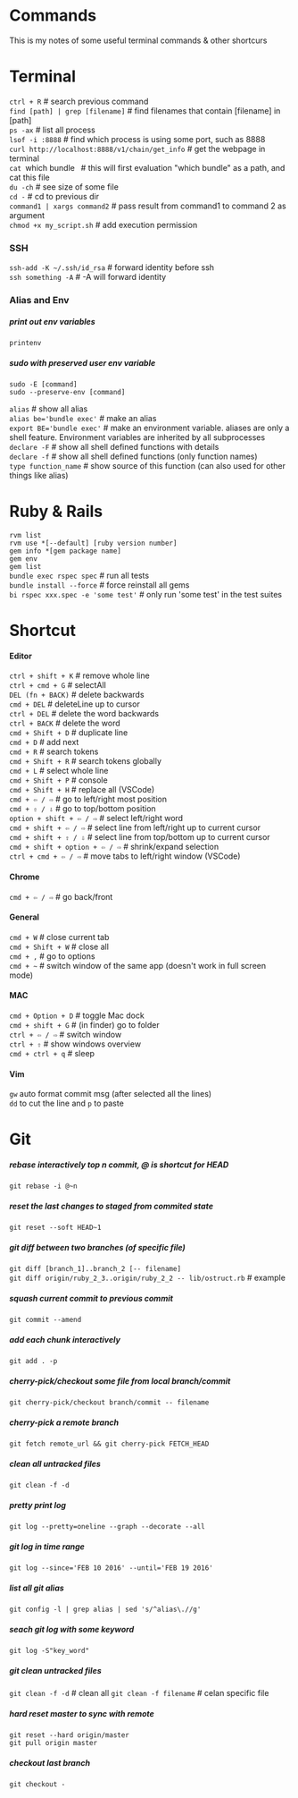 # Commands
This is my notes of some useful terminal commands & other shortcurs

# Terminal
`ctrl + R`    # search previous command <br>
`find [path] | grep [filename]`     # find filenames that contain [filename] in [path] <br>
`ps -ax`    # list all process <br>
`lsof -i :8888`     # find which process is using some port, such as 8888 <br>
`curl http://localhost:8888/v1/chain/get_info`      # get the webpage in terminal <br>
`cat `which bundle` `   # this will first evaluation "which bundle" as a path, and cat this file <br>
`du -ch`     # see size of some file <br>
`cd -`       # cd to previous dir <br>
`command1 | xargs command2`     # pass result from command1 to command 2 as argument <br>
`chmod +x my_script.sh`         # add execution permission <br>

### SSH
`ssh-add -K ~/.ssh/id_rsa`  # forward identity before ssh <br>
`ssh something -A`  # -A will forward identity <br>

### Alias and Env
##### print out env variables
`printenv` 

##### sudo with preserved user env variable
`sudo -E [command]`<br>
`sudo --preserve-env [command]`

`alias`     # show all alias <br>
`alias be='bundle exec'`    # make an alias <br>
`export BE='bundle exec'`    # make an environment variable. aliases are only a shell feature. Environment variables are inherited by all subprocesses <br>
`declare -F`    # show all shell defined functions with details <br>
`declare -f`    # show all shell defined functions (only function names) <br>
`type function_name`    # show source of this function (can also used for other things like alias) <br>



# Ruby & Rails
`rvm list` <br>
`rvm use *[--default] [ruby version number]` <br>
`gem info *[gem package name]` <br>
`gem env` <br>
`gem list` <br>
`bundle exec rspec spec`    # run all tests <br>
`bundle install --force`    # force reinstall all gems <br>
`bi rspec xxx.spec -e 'some test'`  # only run 'some test' in the test suites


# Shortcut
#### Editor
`ctrl + shift + K`  # remove whole line <br>
`ctrl + cmd + G`    # selectAll <br>
`DEL (fn + BACK)`   # delete backwards <br>
`cmd + DEL`         # deleteLine up to cursor <br>
`ctrl + DEL`        # delete the word backwards <br>
`ctrl + BACK`       # delete the word <br>
`cmd + Shift + D`   # duplicate line <br>
`cmd + D`           # add next <br>
`cmd + R`           # search tokens <br>
`cmd + Shift + R`   # search tokens globally <br>
`cmd + L`           # select whole line <br>
`cmd + Shift + P`   # console <br>
`cmd + Shift + H`   # replace all (VSCode) <br>
`cmd + ⇦ / ⇨`      # go to left/right most position <br>
`cmd + ⇧ / ⇩`      # go to top/bottom position<br>
`option + shift + ⇦ / ⇨`   # select left/right word <br>
`cmd + shift + ⇦ / ⇨`      # select line from left/right up to current cursor <br>
`cmd + shift + ⇧ / ⇩`      # select line from top/bottom up to current cursor<br>
`cmd + shift + option + ⇦ / ⇨`      # shrink/expand selection <br>
`ctrl + cmd + ⇦ / ⇨`       # move tabs to left/right window (VSCode) <br>

#### Chrome
`cmd + ⇦ / ⇨`      # go back/front <br>

#### General
`cmd + W`           # close current tab <br>
`cmd + Shift + W`   # close all <br>
`cmd + ,`           # go to options <br>
`cmd + ~`           # switch window of the same app (doesn't work in full screen mode) <br>

#### MAC
`cmd + Option + D`  # toggle Mac dock <br>
`cmd + shift + G`   # (in finder) go to folder <br>
`ctrl + ⇦ / ⇨`     # switch window <br>
`ctrl + ⇧`         # show windows overview <br>
`cmd + ctrl + q`    # sleep <br>

#### Vim
`gw` auto format commit msg (after selected all the lines) <br>
`dd` to cut the line and `p` to paste <br>


# Git
##### rebase interactively top n commit, @ is shortcut for HEAD
`git rebase -i @~n`

##### reset the last changes to staged from commited state 
`git reset --soft HEAD~1`   

##### git diff between two branches (of specific file)
`git diff [branch_1]..branch_2 [-- filename]`   
`git diff origin/ruby_2_3..origin/ruby_2_2 -- lib/ostruct.rb`   # example

##### squash current commit to previous commit
`git commit --amend`    

##### add each chunk interactively
`git add . -p`          

##### cherry-pick/checkout some file from local branch/commit
`git cherry-pick/checkout branch/commit -- filename`<br>

##### cherry-pick a remote branch
`git fetch remote_url && git cherry-pick FETCH_HEAD` <br>

##### clean all untracked files
`git clean -f -d`

##### pretty print log
`git log --pretty=oneline --graph --decorate --all`

##### git log in time range
`git log --since='FEB 10 2016' --until='FEB 19 2016'`

##### list all git alias
`git config -l | grep alias | sed 's/^alias\.//g'`

##### seach git log with some keyword
`git log -S"key_word"`

##### git clean untracked files
`git clean -f -d`   # clean all
`git clean -f filename` # celan specific file

##### hard reset master to sync with remote
```
git reset --hard origin/master
git pull origin master
```

##### checkout last branch
`git checkout -`


